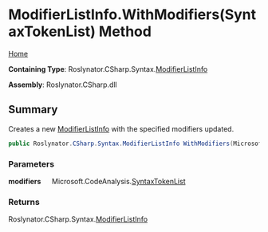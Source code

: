 # ModifierListInfo\.WithModifiers\(SyntaxTokenList\) Method

[Home](../../../../../README.md)

**Containing Type**: Roslynator\.CSharp\.Syntax\.[ModifierListInfo](../README.md)

**Assembly**: Roslynator\.CSharp\.dll

## Summary

Creates a new [ModifierListInfo](../README.md) with the specified modifiers updated\.

```csharp
public Roslynator.CSharp.Syntax.ModifierListInfo WithModifiers(Microsoft.CodeAnalysis.SyntaxTokenList modifiers)
```

### Parameters

**modifiers** &emsp; Microsoft\.CodeAnalysis\.[SyntaxTokenList](https://docs.microsoft.com/en-us/dotnet/api/microsoft.codeanalysis.syntaxtokenlist)

### Returns

Roslynator\.CSharp\.Syntax\.[ModifierListInfo](../README.md)

